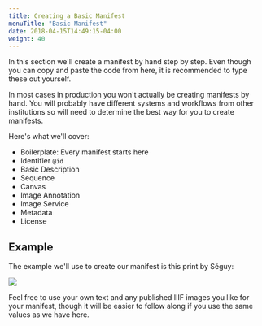 ```yaml
---
title: Creating a Basic Manifest
menuTitle: "Basic Manifest"
date: 2018-04-15T14:49:15-04:00
weight: 40
---
```


In this section we'll create a manifest by hand step by step. Even though you can copy and paste the code from here, it is recommended to type these out yourself.

In most cases in production you won't actually be creating manifests by hand. You will probably have different systems and workflows from other institutions so will need to determine the best way for you to create manifests.

<!-- #todo:170 refer back to the charts here for required and recommended properties: http://iiif.io/api/presentation/2.1/#b-summary-of-metadata-requirements -->

Here's what we'll cover:

- Boilerplate: Every manifest starts here
- Identifier `@id`
- Basic Description
- Sequence
- Canvas
- Image Annotation
- Image Service
- Metadata
- License

<!-- #backlog:230 Consider covering these aspects of Presentation as well: ranges and structures; layers; otherContent; within -->

## Example

The example we'll use to create our manifest is this print by Séguy:

![](https://iiif.lib.ncsu.edu/iiif/segPap_022/full/400,/0/default.jpg)

Feel free to use your own text and any published IIIF images you like for your manifest, though it will be easier to follow along if you use the same values as we have here.

<!-- #todo:20 confirm that we're not missing any required or strongly recommended properties for each type of thing as we create the manifest -->
